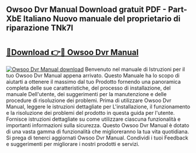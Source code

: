 ## Owsoo Dvr Manual Download gratuit PDF - Part-XbE Italiano Nuovo manuale del proprietario di riparazione TNk7I

# <h2><a href="http://df93r6p.blite.top/?on=Owsoo+Dvr+Manual">🔗Download 👉🔴 Owsoo Dvr Manual</a></h2>

[![Owsoo Dvr Manual download](https://i.imgur.com/lujVjoI.png)](http://df93r6p.blite.top/?on=Owsoo+Dvr+Manual)
Benvenuto nel manuale di Istruzioni per il tuo Owsoo Dvr Manual appena arrivato. Questo Manuale ha lo scopo di aiutarti a ottenere il massimo dal tuo Prodotto fornendo una panoramica completa delle sue caratteristiche, del processo di installazione, del manuale Dell'utente, dei suggerimenti per la manutenzione e delle procedure di risoluzione dei problemi. Prima di utilizzare Owsoo Dvr Manual, leggere le istruzioni dettagliate per L'installazione, il funzionamento e la risoluzione dei problemi del prodotto in questa guida per l'utente. Fornisce istruzioni dettagliate su come utilizzare ciascuna funzionalità e importanti informazioni sulla sicurezza. Questo Owsoo Dvr Manual è dotato di una vasta gamma di funzionalità che miglioreranno la tua vita quotidiana. Si prega di tenerci aggiornati Owsoo Dvr Manual. Condividi i tuoi Feedback e suggerimenti per migliorare i nostri prodotti e servizi.
